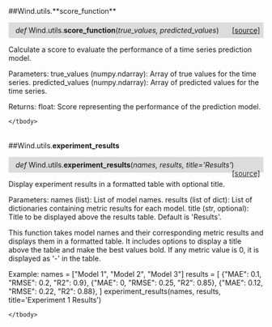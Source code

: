 <script src="https://cdn.mathjax.org/mathjax/latest/MathJax.js?config=TeX-AMS-MML_HTMLorMML" type="text/javascript"></script>

<link rel="stylesheet" href="https://assets.readthedocs.org/static/css/readthedocs-doc-embed.css" type="text/css" />

<style>
    a.src-href {
        float: right;
    }
    p.attr {
        margin-top: 0.5em;
        margin-left: 1em;
    }
    p.func-header {
        background-color: gainsboro;
        border-radius: 0.1em;
        padding: 0.5em;
        padding-left: 1em;
    }
    table.field-table {
        border-radius: 0.1em
    }
</style>##Wind.utils.**score_function**

<p class="func-header">
    <i>def</i> Wind.utils.<b>score_function</b>(<i>true_values, predicted_values</i>) <a class="src-href" target="_blank" href="https://github.com/atahanoezer/Wind.git/Wind/utils.py#L5">[source]</a>
</p>

Calculate a score to evaluate the performance of a time series prediction model.

Parameters:
true_values (numpy.ndarray): Array of true values for the time series.
predicted_values (numpy.ndarray): Array of predicted values for the time series.

Returns:
float: Score representing the performance of the prediction model.

<table class="docutils field-list field-table" frame="void" rules="none">
    <col class="field-name" />
    <col class="field-body" />
    <tbody valign="top">
        
    </tbody>
</table>



##Wind.utils.**experiment_results**

<p class="func-header">
    <i>def</i> Wind.utils.<b>experiment_results</b>(<i>names, results, title='Results'</i>) <a class="src-href" target="_blank" href="https://github.com/atahanoezer/Wind.git/Wind/utils.py#L27">[source]</a>
</p>

Display experiment results in a formatted table with optional title.

Parameters:
names (list): List of model names.
results (list of dict): List of dictionaries containing metric results for each model.
title (str, optional): Title to be displayed above the results table. Default is 'Results'.

This function takes model names and their corresponding metric results and displays them in a formatted table.
It includes options to display a title above the table and make the best values bold.
If any metric value is 0, it is displayed as '-' in the table.

Example:
names = ["Model 1", "Model 2", "Model 3"]
results = [
{"MAE": 0.1, "RMSE": 0.2, "R2": 0.9},
{"MAE": 0, "RMSE": 0.25, "R2": 0.85},
{"MAE": 0.12, "RMSE": 0.22, "R2": 0.88},
]
experiment_results(names, results, title='Experiment 1 Results')

<table class="docutils field-list field-table" frame="void" rules="none">
    <col class="field-name" />
    <col class="field-body" />
    <tbody valign="top">
        
    </tbody>
</table>


